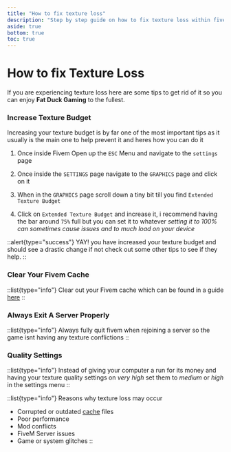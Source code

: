 ```yaml
---
title: "How to fix texture loss"
description: "Step by step guide on how to fix texture loss within fivem"
aside: true
bottom: true
toc: true
---
```


# How to fix Texture Loss

If you are experiencing texture loss here are some tips to get rid of it so you can enjoy **Fat Duck Gaming** to the fullest.

### Increase Texture Budget
Increasing your texture budget is by far one of the most important tips as it usually is the main one to help prevent it and heres how you can do it

1. Once inside Fivem Open up the `ESC` Menu and navigate to the `settings` page

2. Once inside the `SETTINGS` page navigate to the `GRAPHICS` page and click on it

3. When in the `GRAPHICS` page scroll down a tiny bit till you find `Extended Texture Budget`

4. Click on `Extended Texture Budget` and increase it, i recommend having the bar around `75%` full but you can set it to whatever *setting it to 100% can sometimes cause issues and to much load on your device*

::alert{type="success"}
YAY! you have increased your texture budget and should see a drastic change if not check out some other tips to see if they help.
::

### Clear Your Fivem Cache
::list{type="info"}
Clear out your Fivem cache which can be found in a guide [here](/server-docs/troubleshooting/how-to-clear-fivem-cache)
::

### Always Exit A Server Properly
::list{type="info"}
Always fully quit fivem when rejoining a server so the game isnt having any texture conflictions
::

### Quality Settings
::list{type="info"}
Instead of giving your computer a run for its money and having your texture quality settings on *very high* set them to *medium* or *high* in the settings menu
:: 

::list{type="info"}
Reasons why texture loss may occur
- Corrupted or outdated [cache](/server-docs/troubleshooting/how-to-clear-fivem-cache) files
- Poor performance
- Mod conflicts
- FiveM Server issues
- Game or system glitches
::
